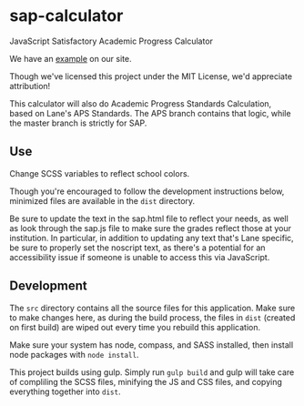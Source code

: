 sap-calculator
==============
JavaScript Satisfactory Academic Progress Calculator

We have an [example](http://www.lanecc.edu/finaid/sap-calculator) on our site.

Though we've licensed this project under the MIT License, we'd appreciate attribution!

This calculator will also do Academic Progress Standards Calculation, based on Lane's APS Standards. The APS branch contains that logic, while the master branch is strictly for SAP.

Use
---
Change SCSS variables to reflect school colors.

Though you're encouraged to follow the development instructions below, minimized files are available in the `dist` directory.

Be sure to update the text in the sap.html file to reflect your needs, as well as look through the sap.js file to make sure the grades reflect those at your institution. In particular, in addition to updating any text that's Lane specific, be sure to properly set the noscript text, as there's a potential for an accessibility issue if someone is unable to access this via JavaScript.

Development
-----------
The `src` directory contains all the source files for this application. Make sure to make changes here, as during the build process, the files in `dist` (created on first build) are wiped out every time you rebuild this application.

Make sure your system has node, compass, and SASS installed, then install node packages with `node install`.

This project builds using gulp. Simply run `gulp build` and gulp will take care of compliling the SCSS files, minifying the JS and CSS files, and copying everything together into `dist`. 